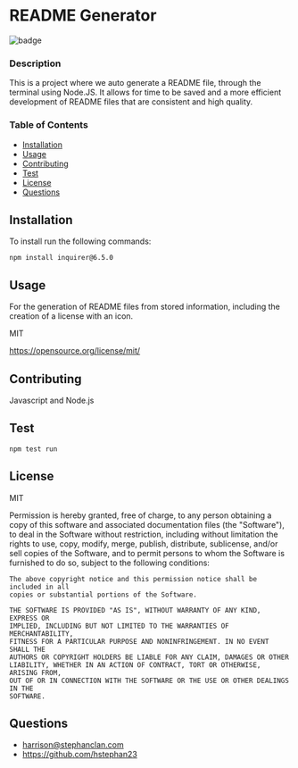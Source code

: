 # README Generator
  
  ![badge](https://img.shields.io/badge/MIT-blue?logo=unlicense)

  ### Description

  This is a project where we auto generate a README file, through the terminal using Node.JS. It allows for time to be saved and a more efficient development of README files that are consistent and high quality.

  ### Table of Contents
  * [Installation](#-Installation)
  * [Usage](#-Usage)
  * [Contributing](#-Contributing)
  * [Test](#-Test)
  * [License](#-License)
  * [Questions](#-Questions)

  ## Installation
  To install run the following commands:
  ```
  npm install inquirer@6.5.0
  ```

  ## Usage
  For the generation of README files from stored information, including the creation of a license with an icon.

  MIT

  https://opensource.org/license/mit/

  ## Contributing
  Javascript and Node.js

  ## Test

  ```
  npm test run
  ```

  ## License 
  MIT 

  Permission is hereby granted, free of charge, to any person obtaining a copy
    of this software and associated documentation files (the "Software"), to deal
    in the Software without restriction, including without limitation the rights
    to use, copy, modify, merge, publish, distribute, sublicense, and/or sell
    copies of the Software, and to permit persons to whom the Software is
    furnished to do so, subject to the following conditions:
    
    The above copyright notice and this permission notice shall be included in all
    copies or substantial portions of the Software.
    
    THE SOFTWARE IS PROVIDED "AS IS", WITHOUT WARRANTY OF ANY KIND, EXPRESS OR
    IMPLIED, INCLUDING BUT NOT LIMITED TO THE WARRANTIES OF MERCHANTABILITY,
    FITNESS FOR A PARTICULAR PURPOSE AND NONINFRINGEMENT. IN NO EVENT SHALL THE
    AUTHORS OR COPYRIGHT HOLDERS BE LIABLE FOR ANY CLAIM, DAMAGES OR OTHER
    LIABILITY, WHETHER IN AN ACTION OF CONTRACT, TORT OR OTHERWISE, ARISING FROM,
    OUT OF OR IN CONNECTION WITH THE SOFTWARE OR THE USE OR OTHER DEALINGS IN THE
    SOFTWARE.

  ## Questions

  * harrison@stephanclan.com
  * https://github.com/hstephan23
